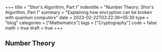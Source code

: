 +++
title = "Shor's Algorithm, Part I"
indextitle = "Number Theory: Shor's Algorithm, Part I"
summary = "Explaining how encryption can be broken with quantum computers"
date = 2023-02-22T03:22:39+05:30
type = "blog"
categories = ["Mathematics"]
tags = ["Cryptography"]
code = false
math = true
draft = true
+++

## Number Theory
